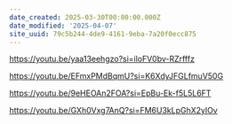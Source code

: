 ```yaml
---
date_created: 2025-03-30T00:00:00.000Z
date_modified: '2025-04-07'
site_uuid: 79c5b244-4de9-4161-9eba-7a20f0ecc875
---
```





https://youtu.be/yaa13eehgzo?si=iloFV0bv-RZrfffz

https://youtu.be/EFmxPMdBqmU?si=K6XdyJFGLfmuV50G

https://youtu.be/9eHEOAn2FOA?si=EpBu-Ek-f5L5L6FT

https://youtu.be/GXh0Vxg7AnQ?si=FM6U3kLpGhX2ylOv